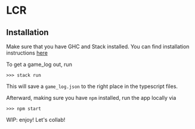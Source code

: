 # LCR

## Installation

Make sure that you have GHC and Stack installed. You can find installation instructions [here](https://www.haskell.org/downloads/)

To get a game_log out, run 

```
>>> stack run
```
This will save a `game_log.json` to the right place in the typescript files.

Afterward, making sure you have `npm` installed, run the app locally via
```
>>> npm start
```
WIP: enjoy!  Let's collab!

